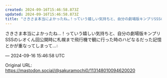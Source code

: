 ```yaml
---
created: 2024-09-16T15:46:58.873Z
updated: 2024-09-16T15:46:58.873Z
title: "さきさま本当によかったね…！っていう嬉しい気持ちと、自分の劇場版キンプリSSSの[...]"
---
```


<p>さきさま本当によかったね…！っていう嬉しい気持ちと、自分の劇場版キンプリSSSのレオくん回公開時に札幌まで飛行機で観に行った時のハピなるだった記憶とかが重なってしまって…💧</p>

&mdash; 2024-09-16 15:46:58 UTC

Original URL: https://mastodon.social/@sakuramochi0/113148010094620020
